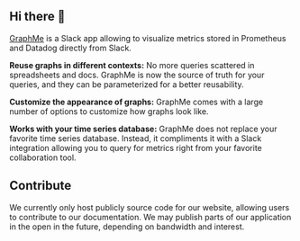 ## Hi there 👋

[GraphMe](https://graphme.app) is a Slack app allowing to visualize metrics stored in Prometheus and Datadog directly from Slack.

**Reuse graphs in different contexts:** No more queries scattered in spreadsheets and docs. GraphMe is now the source of truth for your queries, and they can be parameterized for a better reusability.

**Customize the appearance of graphs:** GraphMe comes with a large number of options to customize how graphs look like. 

**Works with your time series database:** GraphMe does not replace your favorite time series database. Instead, it compliments it with a Slack integration allowing you to query for metrics right from your favorite collaboration tool.

## Contribute

We currently only host publicly source code for our website, allowing users to contribute to our documentation.
We may publish parts of our application in the open in the future, depending on bandwidth and interest.
